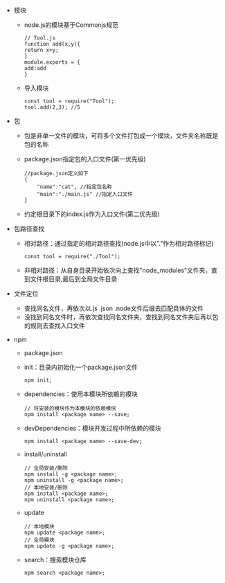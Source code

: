 + 模块
  + node.js的模块基于Commonjs规范

  		// Tool.js
		function add(x,y){
		return x+y;
		}
		module.exports = {
		add:add
		} 
  + 导入模块

  		const tool = require("Tool");
		tool.add(2,3); //5
+ 包
  + 包是非单一文件的模块，可将多个文件打包成一个模块，文件夹名称既是包的名称
  + package.json指定包的入口文件(第一优先级)

  		//package.json定义如下
		{
			"name":"cat", //指定包名称
			"main":"./main.js" //指定入口文件
		}
  + 约定根目录下的index.js作为入口文件(第二优先级)
+ 包路径查找
  + 相对路径：通过指定的相对路径查找(node.js中以"."作为相对路径标记)

  		const tool = require("./Tool");
  + 非相对路径：从自身目录开始依次向上查找"node_modules"文件夹，直到文件根目录,最后到全局文件目录
+ 文件定位
  + 查找同名文件，再依次以.js .json .node文件后缀去匹配具体的文件
  + 没找到同名文件时，再依次查找同名文件夹，查找到同名文件夹后再以包的规则去查找入口文件



+ npm
  + package.json
  + init：目录内初始化一个package.json文件

		npm init;
  + dependencies：使用本模块所依赖的模块

		// 将安装的模块作为本模块的依赖模块
		npm install <package name> --save;
  + devDependencies：模块开发过程中所依赖的模块

		npm install <package name> --save-dev;

  + install/uninstall
	
		// 全局安装/删除
		npm install -g <package name>;
		npm uninstall -g <package name>;
		// 本地安装/删除
		npm install <package name>;
		npm uninstall <package name>;
  + update

		// 本地模块
		npm update <package name>;
		// 全局模块
		npm update -g <package name>;
  + search：搜索模块仓库

  		npm search <package name>;